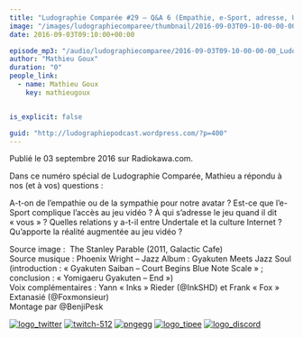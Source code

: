 ```yaml
---
title: "Ludographie Comparée #29 – Q&A 6 (Empathie, e-Sport, adresse, Undertale, Réalité augmentée)"
image: "/images/ludographiecomparee/thumbnail/2016-09-03T09-10-00-00-00_LudographieCompare29QA6EmpathieeSportadresseUndertaleRalitaugmente.jpg"
date: 2016-09-03T09:10:00+00:00

episode_mp3: "/audio/ludographiecomparee/2016-09-03T09-10-00-00-00_LudographieCompare29QA6EmpathieeSportadresseUndertaleRalitaugmente.mp3"
author: "Mathieu Goux"
duration: "0"
people_link: 
  - name: Mathieu Goux
    key: mathieugoux


is_explicit: false

guid: "http://ludographiepodcast.wordpress.com/?p=400"
---
```


<PodcastHeader/>

<!-- ECRIRE LA DESCRIPTION DE L'EPISODE SOUS CETTE LIGNE -->
<p>Publié le 03 septembre 2016 sur Radiokawa.com.</p>
<p>Dans ce numéro spécial de Ludographie Comparée, Mathieu a répondu à nos (et à vos) questions :</p>
 
 A-t-on de l’empathie ou de la sympathie pour notre avatar ? 
 Est-ce que l’e-Sport complique l’accès au jeu vidéo ? 
 À qui s’adresse le jeu quand il dit «&nbsp;vous&nbsp;» ? 
 Quelles relations y a-t-il entre Undertale et la culture Internet ? 
 Qu’apporte la réalité augmentée au jeu vidéo ? 
 
<p></p>
<a href="" rel="nofollow"></a>
 
<p>Source image :&nbsp; The Stanley Parable (2011, Galactic Cafe)<br>
Source musique : Phoenix Wright – Jazz Album : Gyakuten Meets Jazz Soul (introduction : «&nbsp;Gyakuten Saiban – Court Begins Blue Note Scale&nbsp;» ; conclusion : «&nbsp;Yomigaeru Gyakuten – End&nbsp;»)<br>
Voix complémentaires : Yann «&nbsp;Inks&nbsp;» Rieder (@InkSHD) et Frank «&nbsp;Fox&nbsp;» Extanasié (@Foxmonsieur)<br>
Montage par @BenjiPesk</p>


<tr>
<td><a href="https://twitter.com/Gouximan" rel="nofollow"><img src="/resources/ludographiecomparee/2016-09-03T09-10-00-00-00_LudographieCompare29QA6EmpathieeSportadresseUndertaleRalitaugmente/logo_twitter-1.png" alt="logo_twitter"></a></td>
<td><a href="https://www.twitch.tv/mathieugoux" rel="nofollow"><img src="/resources/ludographiecomparee/2016-09-03T09-10-00-00-00_LudographieCompare29QA6EmpathieeSportadresseUndertaleRalitaugmente/twitch-512-1.png" alt="twitch-512"></a></td>
<td><a href="https://www.youtube.com/user/MattTheFatalifieur/videos" rel="nofollow"><img src="/resources/ludographiecomparee/2016-09-03T09-10-00-00-00_LudographieCompare29QA6EmpathieeSportadresseUndertaleRalitaugmente/pngegg.png" alt="pngegg"></a></td>
<td><a href="http://fr.tipeee.com/calvinball" rel="nofollow"><img src="/resources/ludographiecomparee/2016-09-03T09-10-00-00-00_LudographieCompare29QA6EmpathieeSportadresseUndertaleRalitaugmente/logo_tipee-1.png" alt="logo_tipee"></a></td>
<td><a href="https://discord.com/invite/4RnA9v7" rel="nofollow"><img src="/resources/ludographiecomparee/2016-09-03T09-10-00-00-00_LudographieCompare29QA6EmpathieeSportadresseUndertaleRalitaugmente/logo_discord-1.png" alt="logo_discord"></a></td>
</tr>




